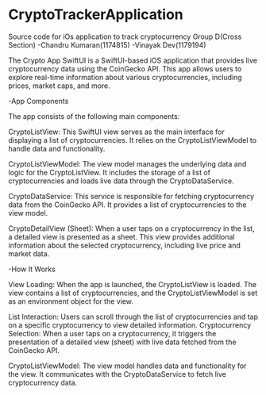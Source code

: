 # CryptoTrackerApplication
 
Source code for iOs application to track cryptocurrency
Group D(Cross Section)
-Chandru Kumaran(1174815)
-Vinayak Dev(1179194)





The Crypto App SwiftUI is a SwiftUI-based iOS application that provides live cryptocurrency data using the CoinGecko API. This app allows users to explore real-time information about various cryptocurrencies, including prices, market caps, and more.

-App Components

The app consists of the following main components:

CryptoListView: This SwiftUI view serves as the main interface for displaying a list of cryptocurrencies. It relies on the CryptoListViewModel to handle data and functionality.

CryptoListViewModel: The view model manages the underlying data and logic for the CryptoListView. It includes the storage of a list of cryptocurrencies and loads live data through the CryptoDataService.

CryptoDataService: This service is responsible for fetching cryptocurrency data from the CoinGecko API. It provides a list of cryptocurrencies to the view model.

CryptoDetailView (Sheet): When a user taps on a cryptocurrency in the list, a detailed view is presented as a sheet. This view provides additional information about the selected cryptocurrency, including live price and market data.

-How It Works

View Loading: When the app is launched, the CryptoListView is loaded. The view contains a list of cryptocurrencies, and the CryptoListViewModel is set as an environment object for the view.

List Interaction: Users can scroll through the list of cryptocurrencies and tap on a specific cryptocurrency to view detailed information. Cryptocurrency Selection: When a user taps on a cryptocurrency, it triggers the presentation of a detailed view (sheet) with live data fetched from the CoinGecko API.

CryptoListViewModel: The view model handles data and functionality for the view. It communicates with the CryptoDataService to fetch live cryptocurrency data.
